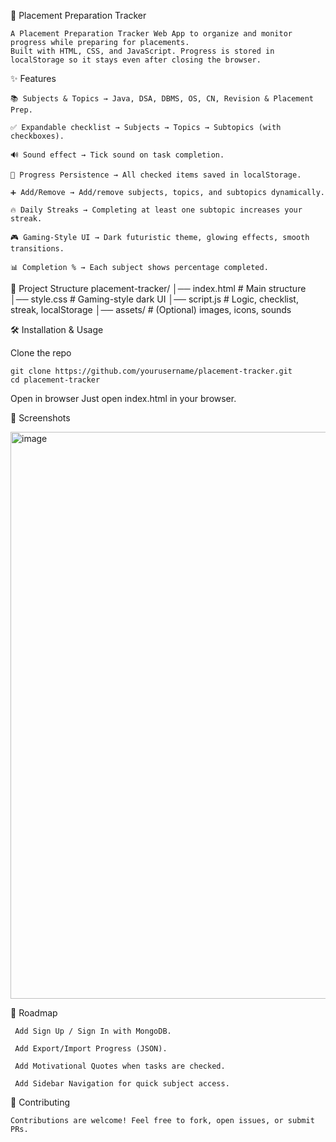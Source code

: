 🚀 Placement Preparation Tracker

    A Placement Preparation Tracker Web App to organize and monitor progress while preparing for placements.
    Built with HTML, CSS, and JavaScript. Progress is stored in localStorage so it stays even after closing the browser.

✨ Features

    📚 Subjects & Topics → Java, DSA, DBMS, OS, CN, Revision & Placement Prep.
    
    ✅ Expandable checklist → Subjects → Topics → Subtopics (with checkboxes).
    
    🔊 Sound effect → Tick sound on task completion.
    
    💾 Progress Persistence → All checked items saved in localStorage.
    
    ➕ Add/Remove → Add/remove subjects, topics, and subtopics dynamically.
    
    🔥 Daily Streaks → Completing at least one subtopic increases your streak.
    
    🎮 Gaming-Style UI → Dark futuristic theme, glowing effects, smooth transitions.
    
    📊 Completion % → Each subject shows percentage completed.

📂 Project Structure
placement-tracker/
│── index.html       # Main structure
│── style.css        # Gaming-style dark UI
│── script.js        # Logic, checklist, streak, localStorage
│── assets/          # (Optional) images, icons, sounds

🛠️ Installation & Usage

Clone the repo

    git clone https://github.com/yourusername/placement-tracker.git
    cd placement-tracker


Open in browser
    Just open index.html in your browser.

📸 Screenshots

  <img width="1917" height="907" alt="image" src="https://github.com/user-attachments/assets/5972f092-c8e5-4793-b10d-23db9826f821" />


🚧 Roadmap

     Add Sign Up / Sign In with MongoDB.
    
     Add Export/Import Progress (JSON).
    
     Add Motivational Quotes when tasks are checked.
    
     Add Sidebar Navigation for quick subject access.

🤝 Contributing

    Contributions are welcome! Feel free to fork, open issues, or submit PRs.

